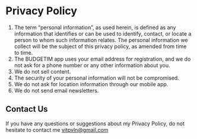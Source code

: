 # Privacy Policy

1. The term “personal information”, as used herein, is defined as any information that identifies or can be used to identify, contact, or locate a person to whom such information relates. The personal information we collect will be the subject of this privacy policy, as amended from time to time.
1. The BUDGETIM app uses your email address for registration, and we do not ask for a phone number or any other information about you.
1. We do not sell content.
1. The security of your personal information will not be compromised.
1. We do not ask for location information through our mobile app.
1. We do not send email newsletters.

## Contact Us

If you have any questions or suggestions about my Privacy Policy, do not hesitate to contact me vitpvln@gmail.com
